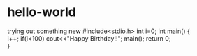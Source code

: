 # hello-world
trying out something new
#include<stdio.h>
int i=0;
int main()
{  
    i++;
    if(i<100)
        cout<<"Happy Birthday!!";
    main();
    return 0;   
}    
